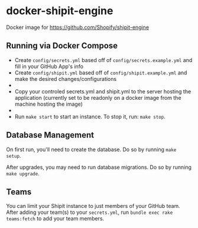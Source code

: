 # docker-shipit-engine

Docker image for https://github.com/Shopify/shipit-engine

## Running via Docker Compose

* Create `config/secrets.yml` based off of `config/secrets.example.yml` and fill in your GitHub App's info
* Create `config/shipit.yml` based off of `config/shipit.example.yml` and make the desired changes/configurations
*
* Copy your controled secrets.yml and shipit.yml to the server hosting the application (currently set to be readonly on a docker image from the machine hosting the image)
*
* Run `make start` to start an instance. To stop it, run: `make stop`.

## Database Management

On first run, you'll need to create the database. Do so by running `make setup`.

After upgrades, you may need to run database migrations. Do so by running `make upgrade`.

## Teams

You can limit your Shipit instance to just members of your GitHub team. After adding your team(s) to your `secrets.yml`, run `bundle exec rake teams:fetch` to add your team members.

